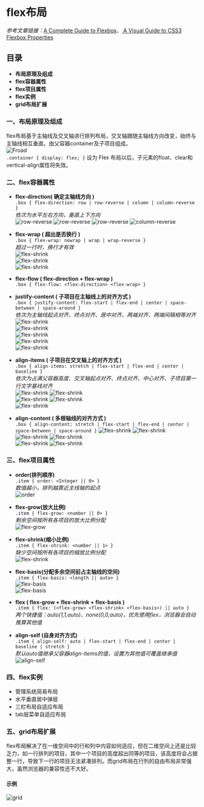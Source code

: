 # flex布局
*参考文章链接：*[A Complete Guide to Flexbox](https://css-tricks.com/snippets/css/a-guide-to-flexbox/)、[ A Visual Guide to CSS3 Flexbox Properties](https://scotch.io/tutorials/a-visual-guide-to-css3-flexbox-properties)
## 目录
* **布局原理及组成**
* **flex容器属性**
* **flex项目属性**
* **flex实例**
* **grid布局扩展**

### 一、布局原理及组成

flex布局基于主轴线及交叉轴进行排列布局，交叉轴跟随主轴线方向改变，始终与主轴线相互垂直。由父容器container及子项目组成。<br>
![Froad](https://www.w3.org/TR/css-flexbox-1/images/flex-direction-terms.svg)<br>
``
.container {
    display: flex;
}
``
设为 Flex 布局以后，子元素的float、clear和vertical-align属性将失效。

### 二、flex容器属性
* **flex-direction( 确定主轴线方向 )**<br>
``
.box { flex-direction: row | row-reverse | column | column-reverse }
``<br>*依次为水平左右方向，垂直上下方向*<br>
![row-reverse](https://pawellin.github.io/css-layout/img/row.png)
![row-reverse](https://pawellin.github.io/css-layout/img/row-reverse.png)
![row-reverse](https://pawellin.github.io/css-layout/img/column.png)
![column-reverse](https://pawellin.github.io/css-layout/img/column-reverse.png)<br>

* **flex-wrap ( 超出是否换行 )**<br>
``
.box { flex-wrap: nowrap | wrap | wrap-reverse }
``<br>*超过一行时，换行才有效*<br>
![flex-shrink](https://pawellin.github.io/css-layout/img/nowrap.png)<br>
![flex-shrink](https://pawellin.github.io/css-layout/img/wrap.png)<br>
![flex-shrink](https://pawellin.github.io/css-layout/img/wrap-reverse.png)<br>

* **flex-flow ( flex-direction + flex-wrap )**<br>
``
.box { flex-flow: <flex-direction> <flex-wrap> }
``

* **justify-content   ( 子项目在主轴线上的对齐方式 )**<br>
``
.box { justify-content: flex-start | flex-end | center | space-between | space-around }
``<br>*依次为主轴线起点对齐、终点对齐、居中对齐、两端对齐、两端间隔相等对齐*<br>
![flex-shrink](https://pawellin.github.io/css-layout/img/flex-start.png)<br>
![flex-shrink](https://pawellin.github.io/css-layout/img/flex-end.png)<br>
![flex-shrink](https://pawellin.github.io/css-layout/img/center.png)<br>
![flex-shrink](https://pawellin.github.io/css-layout/img/space-between.png)<br>
![flex-shrink](https://pawellin.github.io/css-layout/img/space-around.png)<br>

* **align-items   ( 子项目在交叉轴上的对齐方式 )**<br>
``
.box { align-items: stretch | flex-start | flex-end | center | baseline }
``<br>*依次为占满父容器高度、交叉轴起点对齐、终点对齐、中心对齐、子项目第一行文字基线对齐*<br>
![flex-shrink](https://pawellin.github.io/css-layout/img/1stretch.png)
![flex-shrink](https://pawellin.github.io/css-layout/img/1flex-start.png)<br>
![flex-shrink](https://pawellin.github.io/css-layout/img/1flex-end.png)
![flex-shrink](https://pawellin.github.io/css-layout/img/1center.png)<br>
![flex-shrink](https://pawellin.github.io/css-layout/img/1baseline.png)<br>

* **align-content ( 多根轴线的对齐方式 )**<br>
``
.box { align-content: stretch | flex-start | flex-end | center | space-between | space-around }
``
![flex-shrink](https://pawellin.github.io/css-layout/img/stretch.png)
![flex-shrink](https://pawellin.github.io/css-layout/img/sflex-start.png)<br>
![flex-shrink](https://pawellin.github.io/css-layout/img/sflex-end.png)
![flex-shrink](https://pawellin.github.io/css-layout/img/scenter.png)<br>
![flex-shrink](https://pawellin.github.io/css-layout/img/sspace-between.png)
![flex-shrink](https://pawellin.github.io/css-layout/img/sspace-around.png)<br>

### 三、flex项目属性
* **order(排列顺序)**<br>
`
.item { order: <Integer || 0> }
`<br>*数值越小，排列越靠近主线轴的起点*<br>
![order](https://pawellin.github.io/css-layout/img/order.png)<br>

* **flex-grow(放大比例)**<br>
`
.item { flex-grow: <number || 0> }
`<br>*剩余空间按所有各项目的放大比例分配*<br>
![flex-grow](https://pawellin.github.io/css-layout/img/flex-grow.png)<br>

* **flex-shrink(缩小比例)**<br>
`
.item { flex-shrink: <number || 1> }
`<br>*缺少空间按所有各项目的缩放比例分配*<br>
![flex-shrink](https://pawellin.github.io/css-layout/img/flex-shrink.png)<br>

* **flex-basis(分配多余空间前占主轴线的空间)**<br>
`
.item { flex-basis: <length || auto> }
`<br>
![flex-basis](https://pawellin.github.io/css-layout/img/flex-basis1.png)<br>
![flex-basis](https://pawellin.github.io/css-layout/img/flex-basis2.png)<br>

* **flex ( flex-grow + flex-shrink + flex-basis )**<br>
`
.item { flex: (<flex-grow> <flex-shrink> <flex-basis>) || auto }
`
<br>*两个快捷值：auto(1,1,auto)、none(0,0,auto)，优先使用flex，浏览器会自动推算其他值*<br>
* **align-self (自身对齐方式)**<br>
`
.item { align-self: auto | flex-start | flex-end | center | baseline | stretch }
`<br>*默认auto值继承父容器align-items的值，设置为其他值可覆盖继承值*<br>
![align-self](https://pawellin.github.io/css-layout/img/align-self.png)<br>

### 四、flex实例
* 管理系统简易布局
* 水平垂直居中弹层
* 三栏布局自适应布局
* tab层菜单自适应布局

### 五、grid布局扩展
flex布局解决了在一维空间中的行和列中内容如何适应，但在二维空间上还是比较乏力，如一行排列的项目，其中一个项目的高度超出同等的项目，该高度将会占据整一行，导致下一行的项目无法紧凑排列。而grid布局在行列的自由布局非常强大，虽然浏览器的兼容性还不大好。
#### 示例
![grid](https://pawellin.github.io/css-layout/img/grid-end.png)<br>



